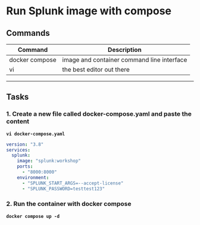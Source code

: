 # Run Splunk image with compose
## Commands
| Command | Description |
| --- | --- |
| docker compose | image and container command line interface |
| vi | the best editor out there |
---

## Tasks
### 1. Create a new file called docker-compose.yaml and paste the content
**`vi docker-compose.yaml`**  
```yaml
version: "3.8"
services:
  splunk:
    image: "splunk:workshop"
    ports:
      - "8000:8000"
    environment:
      - "SPLUNK_START_ARGS=--accept-license"
      - "SPLUNK_PASSWORD=testtest123"
```

### 2. Run the container with docker compose
**`docker compose up -d`**

